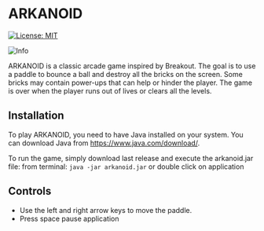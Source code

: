 # ARKANOID
 
[![License: MIT](https://img.shields.io/badge/License-MIT-yellow.svg)](https://opensource.org/licenses/MIT)

![Info](https://img.shields.io/badge/Report%20made%20using-LaTeX-blue)

ARKANOID is a classic arcade game inspired by Breakout. The goal is to use a paddle to bounce a ball and destroy all the bricks on the screen. Some bricks may contain power-ups that can help or hinder the player. The game is over when the player runs out of lives or clears all the levels.

## Installation

To play ARKANOID, you need to have Java installed on your system. You can download Java from https://www.java.com/download/.

To run the game, simply download last release and execute the arkanoid.jar file:
from terminal: `java -jar arkanoid.jar`
or double click on application 

## Controls

- Use the left and right arrow keys to move the paddle.
- Press space pause application

